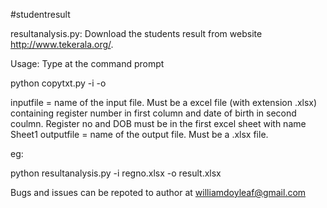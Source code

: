 #studentresult

resultanalysis.py: Download the students result from website http://www.tekerala.org/.

Usage: Type at the command prompt

python copytxt.py -i <inputfile> -o <outputfile> 

inputfile     =  name of the input file. Must be a excel file  (with extension .xlsx)  containing register number in first column and date of birth in second coulmn. Register no and DOB must be in the first excel sheet with name Sheet1 
outputfile    =  name of the output file. Must be a .xlsx file.

eg:

python resultanalysis.py -i regno.xlsx -o result.xlsx



Bugs and issues can be repoted to author at williamdoyleaf@gmail.com
